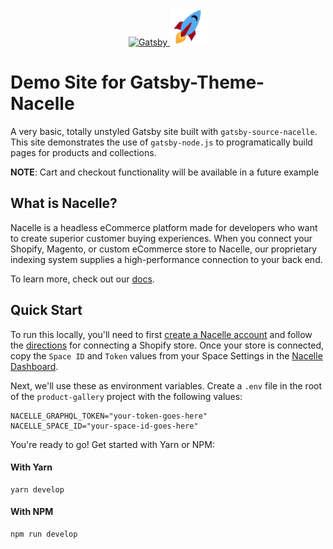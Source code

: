 <p align="center">
  <a href="https://www.getnacelle.com">
    <img alt="Gatsby" src="https://www.gatsbyjs.com/Gatsby-Monogram.svg" width="60" />
    <img alt="Nacelle" src="https://raw.githubusercontent.com/getnacelle/gatsby-theme-nacelle/master/examples/store-with-checkout/src/images/nacelle-rocket-icon-crop.png" width="60" />
  </a>
</p>

# Demo Site for Gatsby-Theme-Nacelle

A very basic, totally unstyled Gatsby site built with `gatsby-source-nacelle`. This site demonstrates the use of `gatsby-node.js` to programatically build pages for products and collections.

**NOTE**: Cart and checkout functionality will be available in a future example

## What is Nacelle?

Nacelle is a headless eCommerce platform made for developers who want to create superior customer buying experiences. When you connect your Shopify, Magento, or custom eCommerce store to Nacelle, our proprietary indexing system supplies a high-performance connection to your back end.

To learn more, check out our [docs](https://docs.getnacelle.com/intro.html#what-is-nacelle).

## Quick Start

To run this locally, you'll need to first [create a Nacelle account](https://dashboard.getnacelle.com/) and follow the [directions](https://docs.getnacelle.com/getting-started.html#configure-your-shopify-account) for connecting a Shopify store. Once your store is connected, copy the `Space ID` and `Token` values from your Space Settings in the [Nacelle Dashboard](https://dashboard.getnacelle.com/).

Next, we'll use these as environment variables. Create a `.env` file in the root of the `product-gallery` project with the following values:

```dotenv
NACELLE_GRAPHQL_TOKEN="your-token-goes-here"
NACELLE_SPACE_ID="your-space-id-goes-here"
```

You're ready to go! Get started with Yarn or NPM:

#### With Yarn

```shell
yarn develop
```

#### With NPM

```shell
npm run develop
```
